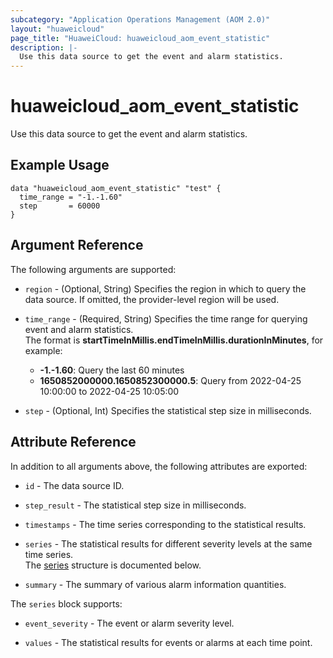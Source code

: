 ```yaml
---
subcategory: "Application Operations Management (AOM 2.0)"
layout: "huaweicloud"
page_title: "HuaweiCloud: huaweicloud_aom_event_statistic"
description: |-
  Use this data source to get the event and alarm statistics.
---
```


# huaweicloud_aom_event_statistic

Use this data source to get the event and alarm statistics.

## Example Usage

```hcl
data "huaweicloud_aom_event_statistic" "test" {
  time_range = "-1.-1.60"
  step       = 60000
}
```

## Argument Reference

The following arguments are supported:

* `region` - (Optional, String) Specifies the region in which to query the data source.
  If omitted, the provider-level region will be used.

* `time_range` - (Required, String) Specifies the time range for querying event and alarm statistics.  
  The format is **startTimeInMillis.endTimeInMillis.durationInMinutes**, for example:
  + **-1.-1.60**: Query the last 60 minutes
  + **1650852000000.1650852300000.5**: Query from 2022-04-25 10:00:00 to 2022-04-25 10:05:00

* `step` - (Optional, Int) Specifies the statistical step size in milliseconds.

## Attribute Reference

In addition to all arguments above, the following attributes are exported:

* `id` - The data source ID.

* `step_result` - The statistical step size in milliseconds.

* `timestamps` - The time series corresponding to the statistical results.

* `series` - The statistical results for different severity levels at the same time series.  
  The [series](#aom_event_statistic_series) structure is documented below.

* `summary` - The summary of various alarm information quantities.

<a name="aom_event_statistic_series"></a>
The `series` block supports:

* `event_severity` - The event or alarm severity level.

* `values` - The statistical results for events or alarms at each time point.
